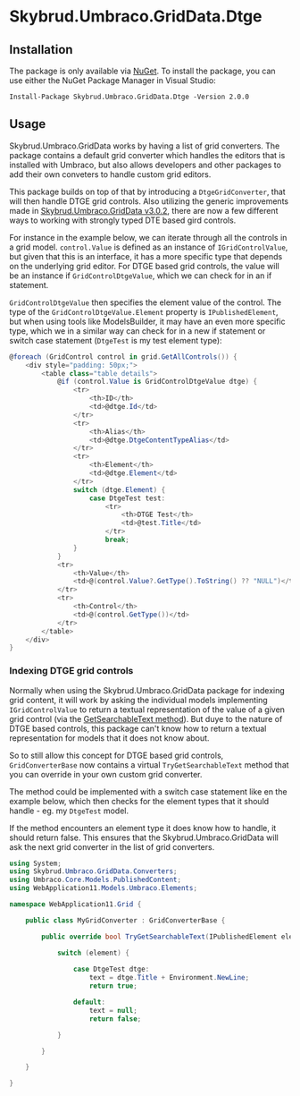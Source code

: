# Skybrud.Umbraco.GridData.Dtge





## Installation

The package is only available via <a href="https://www.nuget.org/packages/Skybrud.Umbraco.GridData.GridData" target="_blank">NuGet</a>. To install the package, you can use either the NuGet Package Manager in Visual Studio:

```
Install-Package Skybrud.Umbraco.GridData.Dtge -Version 2.0.0
```



## Usage

Skybrud.Umbraco.GridData works by having a list of grid converters. The package contains a default grid converter which handles the editors that is installed with Umbraco, but also allows developers and other packages to add their own conveters to handle custom grid editors.

This package builds on top of that by introducing a `DtgeGridConverter`, that will then handle DTGE grid controls. Also utilizing the generic improvements made in [Skybrud.Umbraco.GridData v3.0.2](https://github.com/skybrud/Skybrud.Umbraco.GridData/releases/tag/v3.0.2), there are now a few different ways to working with strongly typed DTE based gird controls.

For instance in the example below, we can iterate through all the controls in a grid model. `control.Value` is defined as an instance of `IGridControlValue`, but given that this is an interface, it has a more specific type that depends on the underlying grid editor. For DTGE based grid controls, the value will be an instance if `GridControlDtgeValue`, which we can check for in an if statement.

`GridControlDtgeValue` then specifies the element value of the control. The type of the `GridControlDtgeValue.Element` property is `IPublishedElement`, but when using tools like ModelsBuilder, it may have an even more specific type, which we in a similar way can check for in a new if statement or switch case statement (`DtgeTest` is my test element type):

```csharp
@foreach (GridControl control in grid.GetAllControls()) {
    <div style="padding: 50px;">
        <table class="table details">
            @if (control.Value is GridControlDtgeValue dtge) {
                <tr>
                    <th>ID</th>
                    <td>@dtge.Id</td>
                </tr>
                <tr>
                    <th>Alias</th>
                    <td>@dtge.DtgeContentTypeAlias</td>
                </tr>
                <tr>
                    <th>Element</th>
                    <td>@dtge.Element</td>
                </tr>
                switch (dtge.Element) {
                    case DtgeTest test:
                        <tr>
                            <th>DTGE Test</th>
                            <td>@test.Title</td>
                        </tr>
                        break;
                }
            }  
            <tr>
                <th>Value</th>
                <td>@(control.Value?.GetType().ToString() ?? "NULL")</td>
            </tr>
            <tr>
                <th>Control</th>
                <td>@(control.GetType())</td>
            </tr>
        </table>
    </div>
}
```

### Indexing DTGE grid controls

Normally when using the Skybrud.Umbraco.GridData package for indexing grid content, it will work by asking the individual models implementing `IGridControlValue` to return a textual representation of the value of a given grid control (via the [GetSearchableText method](https://github.com/skybrud/Skybrud.Umbraco.GridData/blob/v3/latest/src/Skybrud.Umbraco.GridData/Interfaces/IGridControlValue.cs#L26)). But duye to the nature of DTGE based controls, this package can't know how to return a textual representation for models that it does not know about.

So to still allow this concept for DTGE based grid controls, `GridConverterBase` now contains a virtual `TryGetSearchableText` method that you can override in your own custom grid converter.

The method could be implemented with a switch case statement like en the example below, which then checks for the element types that it should handle - eg. my `DtgeTest` model. 

If the method encounters an element type it does know how to handle, it should return false. This ensures that the Skybrud.Umbraco.GridData will ask the next grid converter in the list of grid converters.

```csharp
using System;
using Skybrud.Umbraco.GridData.Converters;
using Umbraco.Core.Models.PublishedContent;
using WebApplication11.Models.Umbraco.Elements;

namespace WebApplication11.Grid {

    public class MyGridConverter : GridConverterBase {

        public override bool TryGetSearchableText(IPublishedElement element, out string text) {

            switch (element) {
                
                case DtgeTest dtge:
                    text = dtge.Title + Environment.NewLine;
                    return true;

                default:
                    text = null;
                    return false;

            }

        }

    }

}
```
